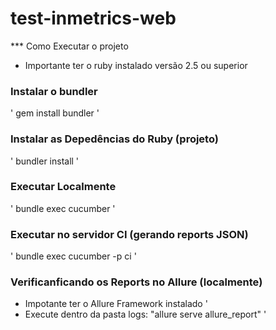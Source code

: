 # test-inmetrics-web

*** Como Executar o projeto
* Importante ter o ruby instalado versão 2.5 ou superior

### Instalar o bundler
'
gem install bundler
'

### Instalar as Depedências do Ruby (projeto)
'
bundler install
'

### Executar Localmente
'
bundle exec cucumber
'

### Executar no servidor CI (gerando reports JSON)
'
bundle exec cucumber -p ci
'

### Verificanficando os Reports no Allure (localmente)
* Impotante ter o Allure Framework instalado
'
* Execute dentro da pasta logs: "allure serve allure_report"
'
